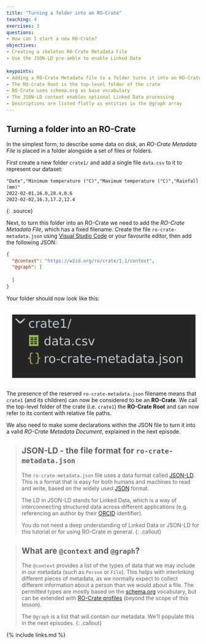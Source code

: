 ```yaml
---
title: "Turning a folder into an RO-Crate"
teaching: 4
exercises: 3
questions:
- How can I start a new RO-Crate?
objectives:
- Creating a skeleton RO-Crate Metadata File
- Use the JSON-LD pre-amble to enable Linked Data

keypoints:
- Adding a RO-Crate Metadata file to a folder turns it into an RO-Crate
- The RO-Crate Root is the top-level folder of the crate
- RO-Crate uses schema.org as base vocabulary
- The JSON-LD context enables optional Linked Data processing
- Descriptions are listed flatly as entities in the @graph array
---
```



## Turning a folder into an RO-Crate

In the simplest form, to describe some data on disk, an _RO-Crate Metadata File_ is placed in a folder alongside a set of files or folders.

First create a new folder `crate1/` and add a single file `data.csv` to it to represent our dataset:

```
"Date","Minimum temperature (°C)","Maximum temperature (°C)","Rainfall (mm)"
2022-02-01,16.0,28.4,0.6
2022-02-02,16.3,17.2,12.4
```

{: .source}

Next, to turn this folder into an RO-Crate we need to add the _RO-Crate Metadata File_, which has a fixed filename.
Create the file `ro-crate-metadata.json` using [Visual Studio Code](https://code.visualstudio.com/) or your favourite editor, then add the following JSON:

```json
{
  "@context": "https://w3id.org/ro/crate/1.1/context",
  "@graph": [

  ]
}
```

Your folder should now look like this:

![Folder listing of crate1, including data.csv and ro-crate-metadata.json](../fig/crate1-folders.svg "Any folder can be made into an RO-Crate by adding <code>ro-crate-metadata.json</code>")

The presence of the reserved `ro-crate-metadata.json` filename means that `crate1` (and its children) can now be considered to be an **RO-Crate**. We call the top-level folder of the crate (i.e. `crate1`) the **RO-Crate Root** and can now refer to its content with relative file paths.

We also need to make some declarations within the JSON file to turn it into a valid _RO-Crate Metadata Document_, explained in the next episode.

> ## JSON-LD - the file format for `ro-crate-metadata.json`
>
> The `ro-crate-metadata.json` file uses a data format called [JSON-LD](https://json-ld.org). This is a format that is easy for both humans and machines to read and write, based on the widely used [JSON](https://www.json.org/json-en.html) format.
>
> The LD in JSON-LD stands for Linked Data, which is a way of interconnecting structured data across different applications (e.g. referencing an author by their [ORCID](https://orcid.org) identifier).
>
> You do not need a deep understanding of Linked Data or JSON-LD for this tutorial or for using RO-Crate in general.
{: .callout}

> ## What are `@context` and `@graph`?
>
> The `@context` provides a list of the types of data that we may include in our metadata (such as `Person` or `File`). This helps with interlinking different pieces of metadata, as we normally expect to collect different information about a person than we would about a file. The permitted types are mostly based on the [schema.org](https://schema.org/docs/full.html) vocabulary, but can be extended with [RO-Crate profiles](https://www.researchobject.org/ro-crate/profiles.html) (beyond the scope of this lesson).
>
> The `@graph` is a list that will contain our metadata. We'll populate this in the next episodes.
{: .callout}

{% include links.md %}
